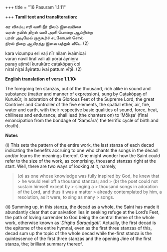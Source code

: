 +++
title = "16 Pasuram 1.1.11"

+++
**Tamil text and transliteration:**

கர விசும்பு எரி வளி நீர் நிலம் இவைமிசை  
வரன் நவில் திறல் வலி அளி பொறை ஆய்நின்ற  
பரன் அடிமேல் குருகூர்ச் சடகோபன் சொல்  
நிரல் நிறை ஆயிரத்து இவை பத்தும் வீடே. (2)

kara vicumpu eri vaḷi nīr nilam ivaimicai  
varaṉ navil tiṟal vali aḷi poṟai āyniṉṟa  
paraṉ aṭimēl kurukūrc caṭakōpaṉ col  
niral niṟai āyirattu ivai pattum vīṭē. (2)

**English translation of verse 1.1.10:**

The foregoing ten stanzas, out of the thousand, rich alike in sound and substance (matter and manner of expression), sung by Caṭakōpaṉ of Kurukūr, in adoration of the Glorious Feet of the Supreme Lord, the great Contriver and Controller of the five elements, the spatial ether, air, fire, water and earth, with their respective basic qualities of sound, force, heat, chillness and endurance, shall lead (the chanters on) to ‘Mōkṣa’ (final emancipation from the bondage of ‘Saṃsāra’, the terrific cycle of birth and death).

**Notes**

\(i\) This sets the pattern of the entire work, the last stanza of each decad indicating the benefits accruing to one who chants the songs in the decad and/or learns the meanings thereof. One might wonder how the Saint could refer to the size of the work, as comprising, thousand stanzas right at the start. Well, there are two ways of looking at it, namely,

> (*a*) as one whose knowledge was fully inspired by God, he knew that > he would reel off a thousand stanzas; and >
> (*b*) the poet could not sustain himself except by > singing a > thousand songs in adoration of the Lord, and thus it was a matter > already contemplated by him, a resolution, as it were, to sing as many > songs.

\(ii\) Summing up, in this stanza, the decad as a whole, the Saint has made it abundantly clear that our salvation lies in seeking refuge at the Lord’s Feet, the path of loving surrender to God being the central theme of the whole work, otherwise known as ‘*Dīrgha Śaraṇāgati*’. Actually, the first decad is the epitome of the entire hymnal, even as the first three stanzas of this, decad sum up the topic of the whole decad while the-first stanza is the quintessence of the first three stanzas and the opening Jine of the first stanza, the; brilliant summary thereof.


